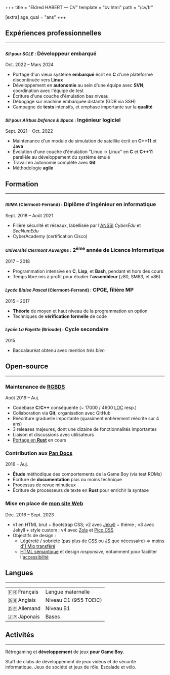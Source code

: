 +++
title = "Eldred HABERT — CV"
template = "cv.html"
path = "/cv/fr"

[extra]
age_qual = "ans"
+++

<section><div class="nobreak">

## Expériences professionnelles
<hr>

<hgroup>

### <small><i>SII</i> pour <i>SCLE</i> :</small> Développeur embarqué

<p><time datetime="2022-11">Oct.&nbsp;2022</time> – <time datetime="2024-03">Mars&nbsp;2024</time></p>
</hgroup>

- Portage d'un vieux système **embarqué** écrit en **C** d'une plateforme discontinuée vers **Linux**
- Développement en **autonomie** au sein d'une équipe avec **SVN**; coordination avec l'équipe de test
- Écriture d'une couche d'émulation bas niveau
- Débogage sur machine embarquée distante (GDB via SSH)
- Campagne de **tests** intensifs, et emphase importante sur la **qualité**

</div><div class="nobreak">
<hgroup>

### <small><i>SII</i> pour <i>Airbus Defence & Space</i> :</small> Ingénieur logiciel

<p><time datetime="2021-09">Sept. 2021</time> – <time datetime="2022-10">Oct. 2022</time></p>
</hgroup>

- Maintenance d'un module de simulation de satellite écrit en **C++11** et **Java**
- Évolution d'une couche d'émulation "Linux → Linux" en **C** et **C++11** parallèle au développement du système émulé
- Travail en autonomie complète avec **Git**
- Méthodologie **agile**

</div></section>
<section><div class="nobreak">

## Formation
<hr>

<hgroup>

### <small><i>ISIMA</i> (Clermont-Ferrand) :</small> Diplôme d'ingénieur en informatique

<p><time datetime="2018-09">Sept. 2018</time> – <time datetime="2021-08">Août 2021</time></p>
</hgroup>

- Filière sécurité et réseaux, labellisée par l'[ANSSI] *CyberEdu* et *SecNumEdu*
- CyberAcademy (certification Cisco)
<!--
- Projet sur l'analyse de vulnérabilités (pentesting) ; rapport rédigé en <span style="font-family: 'CMU Serif', cmr10, LMRoman10-Regular, 'Latin Modern Math', 'Nimbus Roman No9 L', 'Times New Roman', Times, serif;">L<span style="text-transform: uppercase; font-size: 0.75em; vertical-align: 0.25em; margin-left: -0.36em; margin-right: -0.15em; line-height: 1ex;">a</span>T<span style="text-transform: uppercase; vertical-align: -0.25em; margin-left: -0.1667em; margin-right: -0.125em; line-height: 1ex;">e</span>X</span>, présentation réalisée avec [reveal.js] (HTML + CSS)
-->

</div><div class="nobreak">
<hgroup>

### <small><i>Université Clermont Auvergne</i> :</small> 2<sup>ème</sup> année de Licence Informatique

<p><time>2017</time> – <time>2018</time></p>
</hgroup>

- Programmation intensive en **C**, **Lisp**, et **Bash**, pendant et hors des cours
- Temps libre mis à profit pour étudier l'**assembleur** (z80, SM83, et x86)

</div><div class="nobreak">
<hgroup>

### <small><i>Lycée Blaise Pascal</i> (Clermont-Ferrand) :</small> CPGE, filière MP

<p><time>2015</time> – <time>2017</time></p>
</hgroup>

- **Théorie** de moyen et haut niveau de la programmation en option
- Techniques de **vérification formelle** de code

</div><div class="nobreak">
<hgroup>

### <small><i>Lycée La Fayette</i> (Brioude) :</small> Cycle secondaire

<p><time>2015</time></p>
</hgroup>

- Baccalauréat obtenu avec mention *très bien*

</div></section>
<section><div class="nobreak">

## Open-source
<hr>

<hgroup>

### Maintenance de [RGBDS]

<p><time datetime="2019-08">Août&nbsp;2019</time> – Auj.</p>
</hgroup>

- Codebase **C**/**C++** conséquente (~ 17000 / 4600 <abbr title="lines of code">LOC</abbr> resp.)
- Collaboration via **Git**, organisation avec GitHub
- Réécriture graduelle importante (quasiment entièrement réécrite sur 4 ans)
- 3 releases majeures, dont une dizaine de fonctionnalités importantes
- Liaison et discussions avec utilisateurs
- [Portage en **Rust**][rsgbds] en cours

</div><div class="nobreak">
<hgroup>

### Contribution aux [Pan Docs]

<p><time>2016</time> – Auj.</p>
</hgroup>

- **Étude** méthodique des comportements de la Game Boy (via test ROMs)
- Écriture de **documentation** plus ou moins technique
- Processus de revue minutieux
- Écriture de processeurs de texte en **Rust** pour enrichir la syntaxe

</div><div class="nobreak">
<hgroup>

### Mise en place de [mon site Web]

<p><time datetime="2016-12">Déc.&nbsp;2016</time> – <time datetime="2023-09">Sept.&nbsp;2023</time></p>
</hgroup>

- v1 en HTML brut + Bootstrap CSS; v2 avec [Jekyll] + thème ; v3 avec Jekyll + style custom ; v4 avec [Zola] et [Pico CSS]
- Objectifs de design :
  - Légèreté / sobriété (pas plus de <abbr title="Cascading Style Sheets">CSS</abbr> ou <abbr title="JavaScript">JS</abbr> que nécessaire) ⇒ [moins d'1 Mio transféré](//1mb.club)
  - [HTML sémantique][semHTML] et design *responsive*, notamment pour faciliter l'[accessibilité][a11y]

</div></section>
<section><div class="nobreak">

## Langues
<hr>

<table>
<tr><td>🇫🇷 Français</td><td>Langue maternelle</td></tr>
<tr><td>🇬🇧 Anglais</td><td>Niveau C1 (955 TOEIC)</td></tr>
<tr><td>🇩🇪 Allemand</td><td>Niveau B1</td></tr>
<tr><td>🇯🇵 Japonais</td><td>Bases</td></tr>
</table>

</div>
</section>
<section><div class="nobreak">

## Activités
<hr>

Rétrogaming et **développement** de jeux **pour Game Boy**.

Staff de clubs de développement de jeux vidéos et de sécurité informatique.
Jeux de société et jeux de rôle.
Escalade et vélo.

</div>
</section>

[RGBDS]: //rgbds.gbdev.io
[rsgbds]: //github.com/ISSOtm/rsgbds
[Pan Docs]: //gbdev.io/pandocs
[mon site Web]: @/_index.md
[Jekyll]: //jekyllrb.com
[Zola]: //getzola.org
[semHTML]: //developer.mozilla.org/en-US/docs/Glossary/semantics#semantics_in_html
[a11y]: //developer.mozilla.org/en-US/docs/Web/Accessibility
[reveal.js]: //revealjs.com
[ANSSI]: //www.ssi.gouv.fr/
[Pico CSS]: //v2.picocss.com/docs
